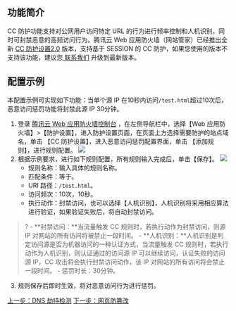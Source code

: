 ## 功能简介
CC 防护功能支持对公网用户访问特定 URL 的行为进行频率控制和人机识别，同时可封禁恶意的高频访问行为。腾讯云 Web 应用防火墙（网站管家）已经推出全新 [CC 防护设置2.0](https://cloud.tencent.com/document/product/627/11709) 版本，支持基于 SESSION 的 CC 防护，如果您使用的版本不支持该功能，建议您[ 联系我们](https://cloud.tencent.com/about/connect) 升级到最新版本。
## 配置示例 
本配置示例可实现如下功能：当单个源 IP 在10秒内访问` /test.html `超过10次后，恶意访问惩罚功能将封禁此源 IP 30分钟。 
1. 登录 [腾讯云 Web 应用防火墙控制台](https://console.cloud.tencent.com/guanjia/waf/overview) ，在左侧导航栏中，选择【Web 应用防火墙】>【防护设置】，进入防护设置页面，在页面上方选择需要防护的站点域名，单击 【CC 防护设置】，进入恶意访问惩罚配置界面，单击 【添加规则】，进行规则配置。
 ![](https://main.qcloudimg.com/raw/6ab936492d7fb33f49b6713b522ca6ea.png)
2. 根据示例要求，进行如下规则配置，所有规则输入完成后，单击【保存】。
![](https://main.qcloudimg.com/raw/f9b86d95102edb60f6b2ee73f26b9dd2.png)    
	- 规则名称：输入具体的规则名称。
	- 匹配条件：等于。
	- URI 路径：`/test.html`。
	- 访问频次：10次，10秒。
	- 执行动作：封禁访问，也可以选择【人机识别】，人机识别将采用相应算法进行验证，如果验证失败后，将自动封禁访问。
 >?	
		-  **封禁访问：**当流量触发 CC 规则时，若执行动作为封禁访问，则源 IP 对网站的所有访问将被禁止一段时间。
		- **人机识别：**人机识别是判定访问源是否为机器访问的一种认证方式，当流量触发 CC 规则时，若执行动作为人机识别，则认证通过的访问源 IP 可以继续访问，认证失败的访问源 IP，CC 攻击将会执行封禁访问动作，该 IP 对网站的所有访问将会禁止一段时间。
	- 惩罚时长：30分钟。
	 
3. 规则保存后即时生效，将对恶意访问行为进行惩罚。

[上一步：DNS 劫持检测](/document/product/627/11708)
[下一步：网页防篡改](/document/product/627/11710)

